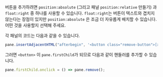 
버튼을 추가하려면 `position:absolute` (그리고 패널 `position:relative` 만들기) 과 `float:right` 중 하나를 사용할 수 있습니다. `float:right`는 버튼이 텍스트와 겹치지 않는다는 장점이 있지만 `position:absolute` 은 조금 더 자유롭게 배치할 수 있습니다. 어떤 것을 사용할지 선택해 주세요.

각 패널의 코드는 다음과 같을 수 있습니다.
```js
pane.insertAdjacentHTML("afterbegin", '<button class="remove-button">[x]</button>');
```

그러면 `<button>` 이 `pane.firstChild`가 되므로 다음과 같이 핸들러를 추가할 수 있습니다.

```js
pane.firstChild.onclick = () => pane.remove();
```
